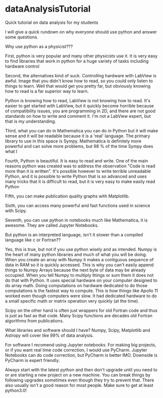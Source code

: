# dataAnalysisTutorial
Quick tutorial on data analysis for my students


I will give a quick rundown on why everyone should use python and answer some questions.

Why use python as a physicist???

First, python is very popular and many other physicists use it. It is very easy to find libraries that work in python for a huge variety of tasks including hardware control

Second, the alternatives kind of suck. Controlling hardware with LabView is awful. Image that you didn't know how to read, so you could only listen to things to learn. Well that would get you pretty far, but obviously knowing how to read is a far superior way to learn. 

Python is knowing how to read, LabView is not knowing how to read. It's easier to get started with LabView, but it quickly become horrible because of compatibility issues, you are programming in 2D, and there are not good standards on how to write and comment it.
I'm not a LabView expert, but that is my understanding.

Third, what you can do in Mathematica you can do in Python but it will make sense and it will be readable because it is a 'real' language. The primary library to use in this space is Sympy. Mathematica is definitely more powerful and can solve more problems, but 98 \% of the time Sympy does what I 

Fourth, Python is beautiful. It is easy to read and write. One of the main reasons python was created was to address the observation "Code is read more than it is written". It's possible however to write terrible unreadable Python, and it is possible to write Python that is so advanced and uses many tricks that it is difficult to read, but it is very easy to make easily read Python

Fifth, you can make publication quality graphs with Matplotlib.

Sixth, you can access many powerful and fast functions used in science with Scipy.

Seventh, you can use python in notebooks much like Mathematica, it is awesome. They are called Jupyter Notebooks.

But python is an interpreted language, isn't it slower than a compiled language like c or Fortran??

Yes, this is true, but not if you use python wisely and as intended. Numpy is the heart of many python libraries and much of what you will be doing. When you create an array with Numpy it makes a contiguous sequence of data in RAM so it is quickly accessed. This is why you can't easily append things to Numpy Arrays because the next byte of data may be already occupied. When you tell Numpy to multiply things or sum them it does not do that with Python. It uses special hardware on your computer designed to do array math. Doing computations on hardware dedicated to do those computations is the fastest way to compute. This is how things like Apollo 11 worked even though computers were slow. It had dedicated hardware to do a small specific math or matrix operation very quickly (at the time).

Scipy on the other hand is often just wrappers for old Fortran code and thus is just as fast as that code. Many Scipy functions are decades old Fortran algorithms from publications.




What libraries and software should I have?
Numpy, Scipy, Matplotlib and Astropy will cover like 99\% of data analysis.

For software I recomend using Jupyter notebooks. For making big projects, or if you want real time code correction, I would use PyCharm. Jupyter Notebooks can do code correction, but PyCharm is better IMO. Downside is PyCharm is expert friendly. 

Always start with the latest python and then don't upgrade until you need to or are starting a new project on a new machine. You can break things by following upgrades sometimes even though they try to prevent that. There also usually isn't a good reason for most people. Make sure to get at least python3.0! 


